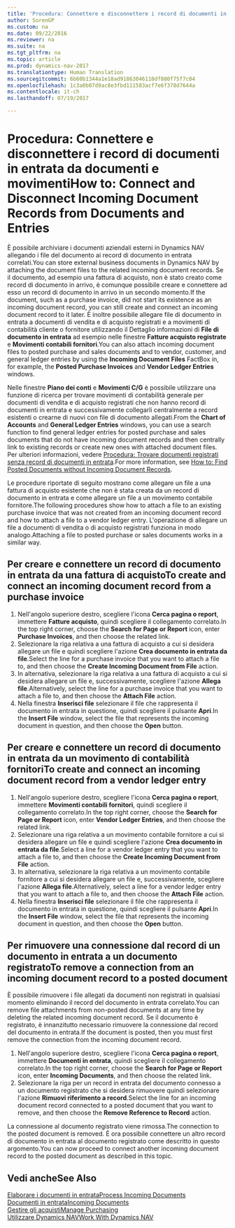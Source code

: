 ```yaml
---
title: 'Procedura: Connettere e disconnettere i record di documenti in entrata da documenti e movimenti'
author: SorenGP
ms.custom: na
ms.date: 09/22/2016
ms.reviewer: na
ms.suite: na
ms.tgt_pltfrm: na
ms.topic: article
ms.prod: dynamics-nav-2017
ms.translationtype: Human Translation
ms.sourcegitcommit: 6b60b1344a1e18ad91863046110df880f75f7c04
ms.openlocfilehash: 1c3a0b07d9ac8e3fbd111583acf7e6f378d7644a
ms.contentlocale: it-ch
ms.lasthandoff: 07/19/2017

---
```


# <a name="how-to-connect-and-disconnect-incoming-document-records-from-documents-and-entries"></a><span data-ttu-id="4f5ed-102">Procedura: Connettere e disconnettere i record di documenti in entrata da documenti e movimenti</span><span class="sxs-lookup"><span data-stu-id="4f5ed-102">How to: Connect and Disconnect Incoming Document Records from Documents and Entries</span></span>
<span data-ttu-id="4f5ed-103">È possibile archiviare i documenti aziendali esterni in Dynamics NAV allegando i file del documento ai record di documento in entrata correlati.</span><span class="sxs-lookup"><span data-stu-id="4f5ed-103">You can store external business documents in Dynamics NAV by attaching the document files to the related incoming document records.</span></span> <span data-ttu-id="4f5ed-104">Se il documento, ad esempio una fattura di acquisto, non è stato creato come record di documento in arrivo, è comunque possibile creare e connettere ad esso un record di documento in arrivo in un secondo momento.</span><span class="sxs-lookup"><span data-stu-id="4f5ed-104">If the document, such as a purchase invoice, did not start its existence as an incoming document record, you can still create and connect an incoming document record to it later.</span></span> <span data-ttu-id="4f5ed-105">È inoltre possibile allegare file di documento in entrata a documenti di vendita e di acquisto registrati e a movimenti di contabilità cliente o fornitore utilizzando il Dettaglio informazioni di **File di documento in entrata** ad esempio nelle finestre **Fatture acquisto registrate** e **Movimenti contabili fornitori**.</span><span class="sxs-lookup"><span data-stu-id="4f5ed-105">You can also attach incoming document files to posted purchase and sales documents and to vendor, customer, and general ledger entries by using the **Incoming Document Files** FactBox in, for example, the **Posted Purchase Invoices** and **Vendor Ledger Entries** windows.</span></span>

<span data-ttu-id="4f5ed-106">Nelle finestre **Piano dei conti** e **Movimenti C/G** è possibile utilizzare una funzione di ricerca per trovare movimenti di contabilità generale per documenti di vendita e di acquisto registrati che non hanno record di documenti in entrata e successivamente collegarli centralmente a record esistenti o crearne di nuovi con file di documento allegati.</span><span class="sxs-lookup"><span data-stu-id="4f5ed-106">From the **Chart of Accounts** and **General Ledger Entries** windows, you can use a search function to find general ledger entries for posted purchase and sales documents that do not have incoming document records and then centrally link to existing records or create new ones with attached document files.</span></span> <span data-ttu-id="4f5ed-107">Per ulteriori informazioni, vedere [Procedura: Trovare documenti registrati senza record di documenti in entrata](across-how-find-posted-documents-without-income-document-records.md).</span><span class="sxs-lookup"><span data-stu-id="4f5ed-107">For more information, see [How to: Find Posted Documents without Incoming Document Records](across-how-find-posted-documents-without-income-document-records.md).</span></span>

<span data-ttu-id="4f5ed-108">Le procedure riportate di seguito mostrano come allegare un file a una fattura di acquisto esistente che non è stata creata da un record di documento in entrata e come allegare un file a un movimento contabile fornitore.</span><span class="sxs-lookup"><span data-stu-id="4f5ed-108">The following procedures show how to attach a file to an existing purchase invoice that was not created from an incoming document record and how to attach a file to a vendor ledger entry.</span></span> <span data-ttu-id="4f5ed-109">L'operazione di allegare un file a documenti di vendita o di acquisto registrati funziona in modo analogo.</span><span class="sxs-lookup"><span data-stu-id="4f5ed-109">Attaching a file to posted purchase or sales documents works in a similar way.</span></span>

## <a name="to-create-and-connect-an-incoming-document-record-from-a-purchase-invoice"></a><span data-ttu-id="4f5ed-110">Per creare e connettere un record di documento in entrata da una fattura di acquisto</span><span class="sxs-lookup"><span data-stu-id="4f5ed-110">To create and connect an incoming document record from a purchase invoice</span></span>
1. <span data-ttu-id="4f5ed-111">Nell'angolo superiore destro, scegliere l'icona **Cerca pagina o report**, immettere **Fatture acquisto**, quindi scegliere il collegamento correlato.</span><span class="sxs-lookup"><span data-stu-id="4f5ed-111">In the top right corner, choose the **Search for Page or Report** icon, enter **Purchase Invoices**, and then choose the related link.</span></span>
2. <span data-ttu-id="4f5ed-112">Selezionare la riga relativa a una fattura di acquisto a cui si desidera allegare un file e quindi scegliere l'azione **Crea documento in entrata da file**.</span><span class="sxs-lookup"><span data-stu-id="4f5ed-112">Select the line for a purchase invoice that you want to attach a file to, and then choose the **Create Incoming Document from File** action.</span></span>
3. <span data-ttu-id="4f5ed-113">In alternativa, selezionare la riga relativa a una fattura di acquisto a cui si desidera allegare un file e, successivamente, scegliere l'azione **Allega file**.</span><span class="sxs-lookup"><span data-stu-id="4f5ed-113">Alternatively, select the line for a purchase invoice that you want to attach a file to, and then choose the **Attach File** action.</span></span>
4. <span data-ttu-id="4f5ed-114">Nella finestra **Inserisci file** selezionare il file che rappresenta il documento in entrata in questione, quindi scegliere il pulsante **Apri**.</span><span class="sxs-lookup"><span data-stu-id="4f5ed-114">In the **Insert File** window, select the file that represents the incoming document in question, and then choose the **Open** button.</span></span>

## <a name="to-create-and-connect-an-incoming-document-record-from-a-vendor-ledger-entry"></a><span data-ttu-id="4f5ed-115">Per creare e connettere un record di documento in entrata da un movimento di contabilità fornitori</span><span class="sxs-lookup"><span data-stu-id="4f5ed-115">To create and connect an incoming document record from a vendor ledger entry</span></span>
1. <span data-ttu-id="4f5ed-116">Nell'angolo superiore destro, scegliere l'icona **Cerca pagina o report**, immettere **Movimenti contabili fornitori**, quindi scegliere il collegamento correlato.</span><span class="sxs-lookup"><span data-stu-id="4f5ed-116">In the top right corner, choose the **Search for Page or Report** icon, enter **Vendor Ledger Entries**, and then choose the related link.</span></span>
2. <span data-ttu-id="4f5ed-117">Selezionare una riga relativa a un movimento contabile fornitore a cui si desidera allegare un file e quindi scegliere l'azione **Crea documento in entrata da file**.</span><span class="sxs-lookup"><span data-stu-id="4f5ed-117">Select a line for a vendor ledger entry that you want to attach a file to, and then choose the **Create Incoming Document from File** action.</span></span>
3. <span data-ttu-id="4f5ed-118">In alternativa, selezionare la riga relativa a un movimento contabile fornitore a cui si desidera allegare un file e, successivamente, scegliere l'azione **Allega file**.</span><span class="sxs-lookup"><span data-stu-id="4f5ed-118">Alternatively, select a line for a vendor ledger entry that you want to attach a file to, and then choose the **Attach File** action.</span></span>
4. <span data-ttu-id="4f5ed-119">Nella finestra **Inserisci file** selezionare il file che rappresenta il documento in entrata in questione, quindi scegliere il pulsante **Apri**.</span><span class="sxs-lookup"><span data-stu-id="4f5ed-119">In the **Insert File** window, select the file that represents the incoming document in question, and then choose the **Open** button.</span></span>

## <a name="to-remove-a-connection-from-an-incoming-document-record-to-a-posted-document"></a><span data-ttu-id="4f5ed-120">Per rimuovere una connessione dal record di un documento in entrata a un documento registrato</span><span class="sxs-lookup"><span data-stu-id="4f5ed-120">To remove a connection from an incoming document record to a posted document</span></span>
<span data-ttu-id="4f5ed-121">È possibile rimuovere i file allegati da documenti non registrati in qualsiasi momento eliminando il record del documento in entrata correlato.</span><span class="sxs-lookup"><span data-stu-id="4f5ed-121">You can remove file attachments from non-posted documents at any time by deleting the related incoming document record.</span></span> <span data-ttu-id="4f5ed-122">Se il documento è registrato, è innanzitutto necessario rimuovere la connessione dal record del documento in entrata.</span><span class="sxs-lookup"><span data-stu-id="4f5ed-122">If the document is posted, then you must first remove the connection from the incoming document record.</span></span>

1. <span data-ttu-id="4f5ed-123">Nell'angolo superiore destro, scegliere l'icona **Cerca pagina o report**, immettere **Documenti in entrata**, quindi scegliere il collegamento correlato.</span><span class="sxs-lookup"><span data-stu-id="4f5ed-123">In the top right corner, choose the **Search for Page or Report** icon, enter **Incoming Documents**, and then choose the related link.</span></span>
2. <span data-ttu-id="4f5ed-124">Selezionare la riga per un record in entrata del documento connesso a un documento registrato che si desidera rimuovere quindi selezionare l'azione **Rimuovi riferimento a record**.</span><span class="sxs-lookup"><span data-stu-id="4f5ed-124">Select the line for an incoming document record connected to a posted document that you want to remove, and then choose the **Remove Reference to Record** action.</span></span>

<span data-ttu-id="4f5ed-125">La connessione al documento registrato viene rimossa.</span><span class="sxs-lookup"><span data-stu-id="4f5ed-125">The connection to the posted document is removed.</span></span> <span data-ttu-id="4f5ed-126">È ora possibile connettere un altro record di documento in entrata al documento registrato come descritto in questo argomento.</span><span class="sxs-lookup"><span data-stu-id="4f5ed-126">You can now proceed to connect another incoming document record to the posted document as described in this topic.</span></span>

## <a name="see-also"></a><span data-ttu-id="4f5ed-127">Vedi anche</span><span class="sxs-lookup"><span data-stu-id="4f5ed-127">See Also</span></span>  
[<span data-ttu-id="4f5ed-128">Elaborare i documenti in entrata</span><span class="sxs-lookup"><span data-stu-id="4f5ed-128">Process Incoming Documents</span></span>](across-process-income-documents.md)  
[<span data-ttu-id="4f5ed-129">Documenti in entrata</span><span class="sxs-lookup"><span data-stu-id="4f5ed-129">Incoming Documents</span></span>](across-income-documents.md)  
[<span data-ttu-id="4f5ed-130">Gestire gli acquisti</span><span class="sxs-lookup"><span data-stu-id="4f5ed-130">Manage Purchasing</span></span>](purchasing-manage-purchasing.md)  
[<span data-ttu-id="4f5ed-131">Utilizzare Dynamics NAV</span><span class="sxs-lookup"><span data-stu-id="4f5ed-131">Work With Dynamics NAV</span></span>](ui-work-product.md)

